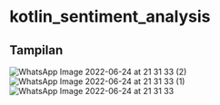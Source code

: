 # kotlin_sentiment_analysis
## Tampilan

![WhatsApp Image 2022-06-24 at 21 31 33 (2)](https://user-images.githubusercontent.com/44568540/175563238-36c9456a-c21c-4995-9e61-89f79f3d5ff7.jpeg)
![WhatsApp Image 2022-06-24 at 21 31 33 (1)](https://user-images.githubusercontent.com/44568540/175563248-ac3b8ab3-b43e-40b1-a931-f4ed66653a28.jpeg)
![WhatsApp Image 2022-06-24 at 21 31 33](https://user-images.githubusercontent.com/44568540/175563251-dc399396-f728-4a54-89ab-0a134c8cd5c3.jpeg)
